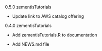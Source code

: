 0.5.0 zementisTutorials

* Update link to AWS catalog offering

0.4.0 zementisTutorials

* Add zementisTutorials.R to documentation

* Add NEWS.md file
